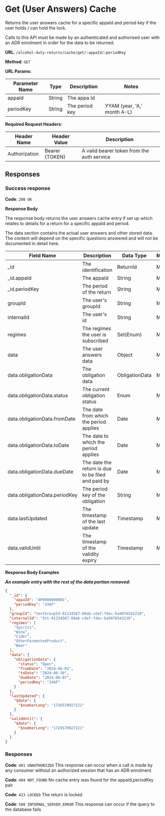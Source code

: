 # Get (User Answers) Cache

Returns the user answers cache for a specific appaId and period key if the user holds / can hold the lock.

Calls to this API must be made by an authenticated and authorised user with an ADR enrolment in order for the data to be returned.

**URL**: `/alcohol-duty-returns/cache/get/:appaId/:periodKey`

**Method**: `GET`

**URL Params**:

| Parameter Name | Type   | Description    | Notes                       |
|----------------|--------|----------------|-----------------------------|
| appaId         | String | The appa Id    |                             |
| periodKey      | String | The period key | YYAM (year, 'A,' month A-L) |

**Required Request Headers**:

| Header Name   | Header Value   | Description                                |
|---------------|----------------|--------------------------------------------|
| Authorization | Bearer {TOKEN} | A valid bearer token from the auth service |

## Responses

### Success response

**Code**: `200 OK`

**Response Body**

The response body returns the user answers cache entry if set up which relates to details for a return for a specific appaId and period.

The data section contains the actual user answers and other stored data. The content will depend on the specific questions answered and will not be documented in detail here.

| Field Name                    | Description                                        | Data Type      | Mandatory/Optional | Notes                                             |
|-------------------------------|----------------------------------------------------|----------------|--------------------|---------------------------------------------------|
| _id                           | The identification                                 | ReturnId       | Mandatory          |                                                   |
| _id.appaId                    | The appaId                                         | String         | Mandatory          |                                                   |
| _id.periodKey                 | The period of the return                           | String         | Mandatory          | YYAM (year, 'A,' month A-L)                       |
| groupId                       | The user's groupId                                 | String         | Mandatory          |                                                   |
| internalId                    | The user's id                                      | String         | Mandatory          |                                                   |
| regimes                       | The regimes the user is subscribed                 | Set(Enum)      | Mandatory          | Beer, Cider, Wine, Spirits, OtherFermentedProduct |
| data                          | The user answers data                              | Object         | Mandatory          | 'Free form'; also contains obligations            |
| data.obligationData           | The obligation data                                | ObligationData | Mandatory          |                                                   |
| data.obligationData.status    | The current obligation status                      | Enum           | Mandatory          | Open                                              | 
| data.obligationData.fromDate  | The date from which the period applies             | Date           | Mandatory          | YYYY-MM-DD                                        |
| data.obligationData.toDate    | The date to which the period applies               | Date           | Mandatory          | YYYY-MM-DD                                        |
| data.obligationData.dueDate   | The date the return is due to be filed and paid by | Date           | Mandatory          |                                                   |
| data.obligationData.periodKey | The period key of the obligation                   | String         | Mandatory          | YYAM (year, A, month A-L)                         |
| data.lastUpdated              | The timestamp of the last update                   | Timestamp      | Mandatory          | value inside $date.$numberLong                    |
| data.validUntil               | The timestamp of the validity expiry               | Timestamp      | Mandatory          | value inside $date.$numberLong                    |


**Response Body Examples**

***An example entry with the rest of the data portion removed:***

```json
{
  "_id": {
    "appaId": "AP0000000001",
    "periodKey": "24AF"
  },
  "groupId": "testGroupId-01234567-89ab-cdef-fdec-ba9876543210",
  "internalId": "Int-01234567-89ab-cdef-fdec-ba9876543210",
  "regimes": [
    "Spirits",
    "Wine",
    "Cider",
    "OtherFermentedProduct",
    "Beer"
  ],
  "data": {
    "obligationData": {
      "status": "Open",
      "fromDate": "2024-06-01",
      "toDate": "2024-06-30",
      "dueDate": "2024-08-07",
      "periodKey": "24AF"
    }
  },
  "lastUpdated": {
    "$date": {
      "$numberLong": "1726578927221"
    }
  },
  "validUntil": {
    "$date": {
      "$numberLong": "1729170927221"
    }
  }
}
```

### Responses
**Code**: `401 UNAUTHORIZED`
This response can occur when a call is made by any consumer without an authorized session that has an ADR enrolment.

**Code**: `404 NOT_FOUND`
No cache entry was found for the appaId,periodKey pair

**Code**: `423 LOCKED`
The return is locked

**Code**: `500 INTERNAL_SERVER_ERROR`
This response can occur if the query to the database fails